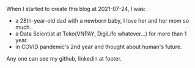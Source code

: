 
When I started to create this blog at 2021-07-24, I was:

- a 28th-year-old dad with a newborn baby, I love her and her mom so much.
- a Data Scientist at Teko(VNPAY, DigiLife whatever...) for more than 1 year.
- in COVID pandemic's 2nd year and thought about human's future.

Any one can see my github, linkedin at footer.